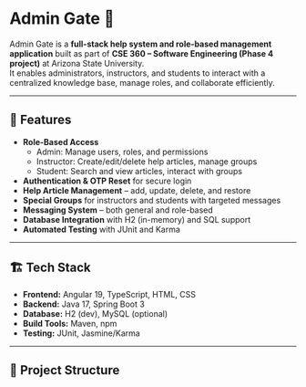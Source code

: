 # Admin Gate 🚀

Admin Gate is a **full-stack help system and role-based management application** built as part of **CSE 360 – Software Engineering (Phase 4 project)** at Arizona State University.  
It enables administrators, instructors, and students to interact with a centralized knowledge base, manage roles, and collaborate efficiently.

---

## 🌟 Features
- **Role-Based Access**
  - Admin: Manage users, roles, and permissions
  - Instructor: Create/edit/delete help articles, manage groups
  - Student: Search and view articles, interact with groups
- **Authentication & OTP Reset** for secure login
- **Help Article Management** – add, update, delete, and restore
- **Special Groups** for instructors and students with targeted messages
- **Messaging System** – both general and role-based
- **Database Integration** with H2 (in-memory) and SQL support
- **Automated Testing** with JUnit and Karma

---

## 🏗️ Tech Stack
- **Frontend:** Angular 19, TypeScript, HTML, CSS  
- **Backend:** Java 17, Spring Boot 3  
- **Database:** H2 (dev), MySQL (optional)  
- **Build Tools:** Maven, npm  
- **Testing:** JUnit, Jasmine/Karma  

---

## 📂 Project Structure
